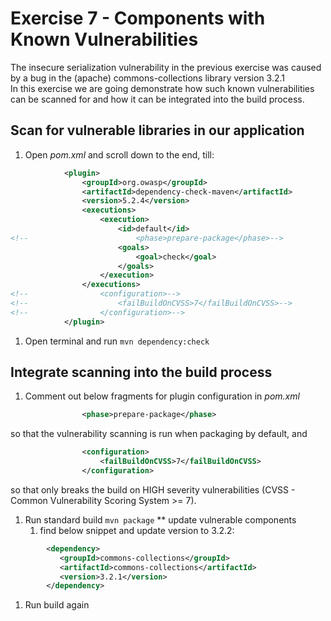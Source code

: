 # Exercise 7 - Components with Known Vulnerabilities
The insecure serialization vulnerability in the previous exercise was caused by a bug in the (apache) commons-collections library version 3.2.1  
In this exercise we are going demonstrate how such known vulnerabilities can be scanned for and how it can be integrated into the build process.
## Scan for vulnerable libraries in our application
1. Open _pom.xml_ and scroll down to the end, till:
```xml
            <plugin>
                <groupId>org.owasp</groupId>
                <artifactId>dependency-check-maven</artifactId>
                <version>5.2.4</version>
                <executions>
                    <execution>
                        <id>default</id>
<!--                        <phase>prepare-package</phase>-->
                        <goals>
                            <goal>check</goal>
                        </goals>
                    </execution>
                </executions>
<!--                <configuration>-->
<!--                    <failBuildOnCVSS>7</failBuildOnCVSS>-->
<!--                </configuration>-->
            </plugin>
```
1. Open terminal and run ``mvn dependency:check``
## Integrate scanning into the build process
1. Comment out below fragments for plugin configuration in _pom.xml_
````xml
                <phase>prepare-package</phase>
````
so that the vulnerability scanning is run when packaging by default,
and 
````xml
                <configuration>
                    <failBuildOnCVSS>7</failBuildOnCVSS>
                </configuration>
````
so that only breaks the build on HIGH severity vulnerabilities (CVSS - Common Vulnerability Scoring System  >= 7).  
1. Run standard build `mvn package`
** update vulnerable components  
   1. find below snippet and update version to 3.2.2:
```xml
        <dependency>
           <groupId>commons-collections</groupId>
           <artifactId>commons-collections</artifactId>
           <version>3.2.1</version>
        </dependency>
```
  1. Run build again